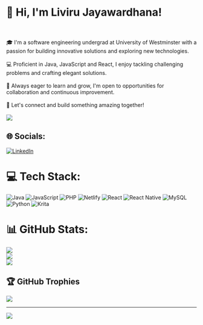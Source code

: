 # 👋 Hi, I'm Liviru Jayawardhana!<br><br>
🎓 I'm a software engineering undergrad at University of Westminster with a passion for building innovative solutions and exploring new technologies.<br><br>💻 Proficient in Java, JavaScript and React, I enjoy tackling challenging problems and crafting elegant solutions.<br><br>🌱 Always eager to learn and grow, I'm open to opportunities for collaboration and continuous improvement.<br><br>🚀 Let's connect and build something amazing together!<br><br>
<img src= "https://cdn.dribbble.com/users/2131993/screenshots/4948736/thoughtworks-gif_dribbble.gif">


## 🌐 Socials:
[![LinkedIn](https://img.shields.io/badge/LinkedIn-%230077B5.svg?logo=linkedin&logoColor=white)](https://linkedin.com/in/www.linkedin.com/in/liviru-jayawardhana-b2329b243) 

# 💻 Tech Stack:
![Java](https://img.shields.io/badge/java-%23ED8B00.svg?style=for-the-badge&logo=openjdk&logoColor=white) ![JavaScript](https://img.shields.io/badge/javascript-%23323330.svg?style=for-the-badge&logo=javascript&logoColor=%23F7DF1E) ![PHP](https://img.shields.io/badge/php-%23777BB4.svg?style=for-the-badge&logo=php&logoColor=white) ![Netlify](https://img.shields.io/badge/netlify-%23000000.svg?style=for-the-badge&logo=netlify&logoColor=#00C7B7) ![React](https://img.shields.io/badge/react-%2320232a.svg?style=for-the-badge&logo=react&logoColor=%2361DAFB) ![React Native](https://img.shields.io/badge/react_native-%2320232a.svg?style=for-the-badge&logo=react&logoColor=%2361DAFB) ![MySQL](https://img.shields.io/badge/mysql-%2300000f.svg?style=for-the-badge&logo=mysql&logoColor=white) ![Python](https://img.shields.io/badge/python-3670A0?style=for-the-badge&logo=python&logoColor=ffdd54) ![Krita](https://img.shields.io/badge/Krita-203759?style=for-the-badge&logo=krita&logoColor=EEF37B)
# 📊 GitHub Stats:
![](https://github-readme-stats.vercel.app/api?username=liviru-j&theme=tokyonight&hide_border=false&include_all_commits=true&count_private=true)<br/>
![](https://github-readme-streak-stats.herokuapp.com/?user=liviru-j&theme=tokyonight&hide_border=false)<br/>
![](https://github-readme-stats.vercel.app/api/top-langs/?username=liviru-j&theme=tokyonight&hide_border=false&include_all_commits=true&count_private=true&layout=compact)

## 🏆 GitHub Trophies
![](https://github-profile-trophy.vercel.app/?username=liviru-j&theme=tokyonight&no-frame=false&no-bg=true&margin-w=4)

---
[![](https://visitcount.itsvg.in/api?id=liviru-j&icon=0&color=0)](https://visitcount.itsvg.in)

<!-- Proudly created with GPRM ( https://gprm.itsvg.in ) -->
